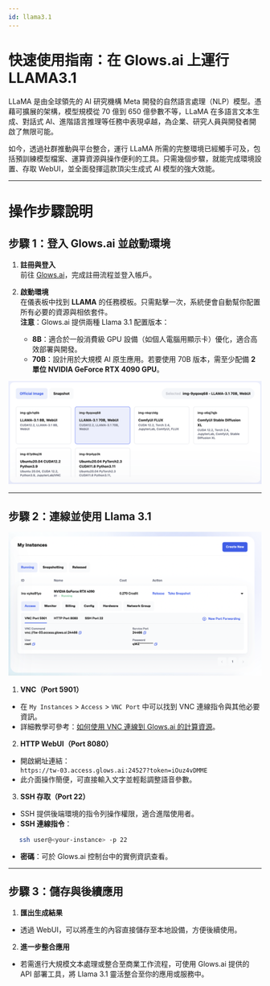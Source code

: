 ```yaml
---
id: llama3.1
---
```


# 快速使用指南：在 Glows.ai 上運行 LLAMA3.1

LLaMA 是由全球領先的 AI 研究機構 Meta 開發的自然語言處理（NLP）模型。憑藉可擴展的架構，模型規模從 70 億到 650 億參數不等，LLaMA 在多語言文本生成、對話式 AI、進階語言推理等任務中表現卓越，為企業、研究人員與開發者開啟了無限可能。

如今，透過社群推動與平台整合，運行 LLaMA 所需的完整環境已經觸手可及，包括預訓練模型檔案、運算資源與操作便利的工具。只需幾個步驟，就能完成環境設置、存取 WebUI，並全面發揮這款頂尖生成式 AI 模型的強大效能。

---

# 操作步驟說明

## 步驟 1：登入 Glows.ai 並啟動環境

1. **註冊與登入**  
   前往 [Glows.ai](https://glows.ai/)，完成註冊流程並登入帳戶。

2. **啟動環境**  
   在儀表板中找到 **LLAMA** 的任務模板。只需點擊一次，系統便會自動幫你配置所有必要的資源與相依套件。  
   **注意**：Glows.ai 提供兩種 Llama 3.1 配置版本：
   - **8B**：適合於一般消費級 GPU 設備（如個人電腦用顯示卡）優化，適合高效部署與開發。
   - **70B**：設計用於大規模 AI 原生應用。若要使用 70B 版本，需至少配備 **2 單位 NVIDIA GeForce RTX 4090 GPU**。

![Llama3.1](../tutorials-images/06.LLAMA3.1/01.Llama3.1.png)

---

## **步驟 2：連線並使用 Llama 3.1**

![MyInstance](../tutorials-images/06.LLAMA3.1/02.MyInstance.png)

1. **VNC（Port 5901）**

- 在 `My Instances` > `Access` > `VNC Port` 中可以找到 VNC 連線指令與其他必要資訊。
- 詳細教學可參考：[如何使用 VNC 連線到 Glows.ai 的計算資源](https://docs.glows.ai/tutorials/vnc)。

2. **HTTP WebUI（Port 8080）**

- 開啟網址連結：  
  `https://tw-03.access.glows.ai:24527?token=iOuz4vDMME`
- 此介面操作簡便，可直接輸入文字並輕鬆調整語音參數。

3. **SSH 存取（Port 22）**

- SSH 提供後端環境的指令列操作權限，適合進階使用者。
- **SSH 連線指令**：

```bash
   ssh user@<your-instance> -p 22
```

- **密碼**：可於 Glows.ai 控制台中的實例資訊查看。

---

## **步驟 3：儲存與後續應用**

1. **匯出生成結果**

- 透過 WebUI，可以將產生的內容直接儲存至本地設備，方便後續使用。

2. **進一步整合應用**

- 若需進行大規模文本處理或整合至商業工作流程，可使用 Glows.ai 提供的 API 部署工具，將 Llama 3.1 靈活整合至你的應用或服務中。
